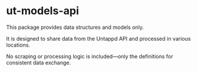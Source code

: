 # ut-models-api

This package provides data structures and models only.

It is designed to share data from the Untappd API and processed in various locations.

No scraping or processing logic is included—only the definitions for consistent data exchange.
